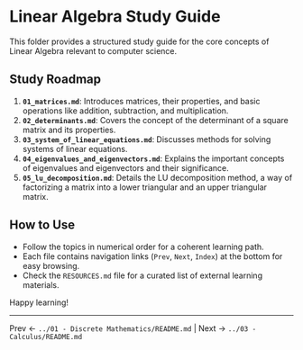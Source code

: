 # Linear Algebra Study Guide

This folder provides a structured study guide for the core concepts of Linear Algebra relevant to computer science.

## Study Roadmap

1.  **`01_matrices.md`**: Introduces matrices, their properties, and basic operations like addition, subtraction, and multiplication.
2.  **`02_determinants.md`**: Covers the concept of the determinant of a square matrix and its properties.
3.  **`03_system_of_linear_equations.md`**: Discusses methods for solving systems of linear equations.
4.  **`04_eigenvalues_and_eigenvectors.md`**: Explains the important concepts of eigenvalues and eigenvectors and their significance.
5.  **`05_lu_decomposition.md`**: Details the LU decomposition method, a way of factorizing a matrix into a lower triangular and an upper triangular matrix.

## How to Use

-   Follow the topics in numerical order for a coherent learning path.
-   Each file contains navigation links (`Prev`, `Next`, `Index`) at the bottom for easy browsing.
-   Check the `RESOURCES.md` file for a curated list of external learning materials.

Happy learning!

---
Prev ← `../01 - Discrete Mathematics/README.md` | Next → `../03 - Calculus/README.md`
